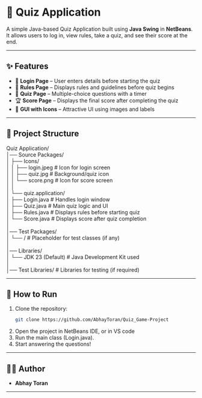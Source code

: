 # 🎯 Quiz Application

A simple Java-based Quiz Application built using **Java Swing** in **NetBeans**.  
It allows users to log in, view rules, take a quiz, and see their score at the end.

---

## ✨ Features
- 🔑 **Login Page** – User enters details before starting the quiz  
- 📜 **Rules Page** – Displays rules and guidelines before quiz begins  
- 📝 **Quiz Page** – Multiple-choice questions with a timer  
- 🏆 **Score Page** – Displays the final score after completing the quiz  
- 🎨 **GUI with Icons** – Attractive UI using images and labels  

---

## 📂 Project Structure
Quiz Application/  
│── Source Packages/  
│   ├── Icons/  
│   │   ├── login.jpeg         # Icon for login screen  
│   │   ├── quiz.jpg           # Background/quiz icon  
│   │   └── score.png          # Icon for score screen  
│   │  
│   └── quiz.application/  
│       ├── Login.java         # Handles login window  
│       ├── Quiz.java          # Main quiz logic and UI  
│       ├── Rules.java         # Displays rules before starting quiz  
│       └── Score.java         # Displays score after quiz completion  
│  
│── Test Packages/  
│   └── <default package>/     # Placeholder for test classes (if any)  
│  
│── Libraries/  
│   └── JDK 23 (Default)       # Java Development Kit used  
│  
│── Test Libraries/            # Libraries for testing (if required)  
 
---

## 🚀 How to Run  
1. Clone the repository:  
   ```bash
   git clone https://github.com/AbhayToran/Quiz_Game-Project

2. Open the project in NetBeans IDE, or in VS code
3. Run the main class (Login.java).
4. Start answering the questions!

---

## 👨‍💻 Author
- **Abhay Toran**  

---



